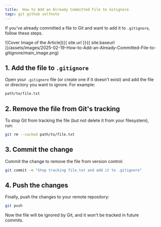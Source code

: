 ```yaml
---
title:  How to Add an Already Committed File to Gitignore
tags: git github selfnote
---
```

If you've already committed a file to Git and want to add it to `.gitignore`, follow these steps.

![Cover Image of the Article]({{ site.url }}{{ site.baseurl }}/assets/images/2025-02-19-How-to-Add-an-Already-Committed-File-to-gitignore/main_image.png)

## 1. Add the file to `.gitignore`  
   Open your `.gitignore` file (or create one if it doesn't exist) and add the file or directory you want to ignore. For example:

```bash
path/to/file.txt
```

## 2. Remove the file from Git's tracking
To stop Git from tracking the file (but not delete it from your filesystem), run:

```bash
git rm --cached path/to/file.txt
```

## 3. Commit the change
Commit the change to remove the file from version control:
```bash
git commit -m "Stop tracking file.txt and add it to .gitignore"
```

## 4. Push the changes
Finally, push the changes to your remote repository:
```bash
git push
```

Now the file will be ignored by Git, and it won't be tracked in future commits.